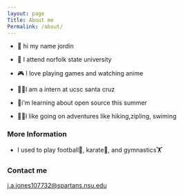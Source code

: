 ```yaml
---
layout: page
Title: About me
Permalink: /about/
---
```

- 👋 hi my name jordin

- 📕 I attend norfolk state university

- 🎮 I love playing games and watching anime

- 🧑‍🎓I am a intern at ucsc santa cruz

- 🌱i'm learning about open source this summer

- 🚴🏾I like going on adventures like hiking,zipling, swiming

### More Information
- I used to play football🏈, karate🥋, and gymnastics🏋️

### Contact me

j.a.jones107732@spartans.nsu.edu
